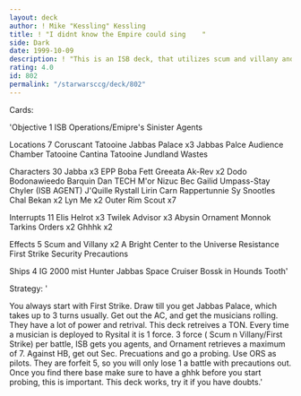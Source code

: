 ```yaml
---
layout: deck
author: ! Mike "Kessling" Kessling
title: ! "I didnt know the Empire could sing    "
side: Dark
date: 1999-10-09
description: ! "This is an ISB deck, that utilizes scum and villany and the outrageous power of musicians."
rating: 4.0
id: 802
permalink: "/starwarsccg/deck/802"
---
```

Cards: 

'Objective 1
ISB Operations/Emipre's Sinister Agents

Locations 7
Coruscant
Tatooine Jabbas Palace x3
Jabbas Palce Audience Chamber
Tatooine Cantina
Tatooine Jundland Wastes

Characters 30
Jabba x3
EPP Boba Fett
Greeata
Ak-Rev x2
Dodo Bodonawieedo
Barquin Dan
TECH M'or
Nizuc Bec
Gailid
Umpass-Stay
Chyler (ISB AGENT)
J'Quille
Rystall
Lirin Carn
Rappertunnie
Sy Snootles
Chal Bekan x2
Lyn Me x2
Outer Rim Scout x7

Interrupts 11
Elis Helrot x3
Twilek Advisor x3
Abysin Ornament
Monnok
Tarkins Orders x2
Ghhhk x2

Effects 5
Scum and Villany x2
A Bright Center to the Universe
Resistance
First Strike
Security Precautions

Ships 4
IG 2000
mist Hunter
Jabbas Space Cruiser
Bossk in Hounds Tooth'

Strategy: '

You always start with First Strike. Draw till you get Jabbas Palace, which takes up to 3 turns usually. Get out the AC, and get the musicians rolling. They have a lot of power and retrival.
This deck retreives a TON. Every time a musician is deployed to Rysital it is 1 force. 3 force ( Scum n Villany/First Strike) per battle, ISB gets you agents, and Ornament retrieves a maximum of 7. Against HB, get out Sec. Precuations and go a probing. Use ORS as pilots. They are forfeit 5, so you will only lose 1 a battle with precautions out. Once you find there base make sure to have a ghhk before you start probing, this is important. This deck works, try it if you have doubts.'
